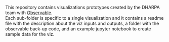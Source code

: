 This repository contains visualizations prototypes created by the DHARPA team with [Observable](http://observablehq.com/).</br>
Each sub-folder is specific to a single visualization and it contains a readme file with the description about the viz inputs and outputs, a folder with the observable back-up code, and an example jupyter notebook to create sample data for the viz.